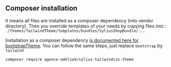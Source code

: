 ## Composer installation

It means all files are installed as a composer dependency (into vendor directory).
Then you override templates of your needs by copying files into : `./themes/TailwindTheme/templates/bundles/SyliusShopBundle/...`

Installation as a composer dependency [is documented here for bootstrapTheme](./docs/COMPOSER_INSTALLATION.md).
You can follow the same steps, just replace `bootstrap` by `tailwind`

```bash
composer require agence-adeliom/sylius-tailwindcss-theme
```
